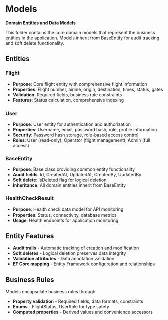 # Models

**Domain Entities and Data Models**

This folder contains the core domain models that represent the business entities in the application. Models inherit from BaseEntity for audit tracking and soft delete functionality.

## Entities

### Flight
- **Purpose**: Core flight entity with comprehensive flight information
- **Properties**: Flight number, airline, origin, destination, times, status, gates
- **Validation**: Required fields, business rule constraints
- **Features**: Status calculation, comprehensive indexing

### User
- **Purpose**: User entity for authentication and authorization  
- **Properties**: Username, email, password hash, role, profile information
- **Security**: Password hash storage, role-based access control
- **Roles**: User (read-only), Operator (flight management), Admin (full access)

### BaseEntity
- **Purpose**: Base class providing common entity functionality
- **Audit fields**: Id, CreatedAt, UpdatedAt, CreatedBy, UpdatedBy
- **Soft delete**: IsDeleted flag for logical deletion
- **Inheritance**: All domain entities inherit from BaseEntity

### HealthCheckResult
- **Purpose**: Health check data model for API monitoring
- **Properties**: Status, connectivity, database metrics
- **Usage**: Health endpoints for application monitoring

## Entity Features

- **Audit trails** - Automatic tracking of creation and modification
- **Soft deletes** - Logical deletion preserves data integrity
- **Validation attributes** - Data annotation validation
- **EF Core mapping** - Entity Framework configuration and relationships

## Business Rules

Models encapsulate business rules through:
- **Property validation** - Required fields, data formats, constraints
- **Enums** - FlightStatus, UserRole for type safety
- **Computed properties** - Derived values and convenience accessors
